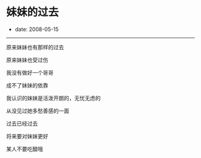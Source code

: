 # 妹妹的过去

- date: 2008-05-15

--------------------------


原来妹妹也有那样的过去

原来妹妹也受过伤

我没有做好一个哥哥

成不了妹妹的依靠

我认识的妹妹是活泼开朗的，无忧无虑的

从没见过她多愁善感的一面

过去已经过去

将来要对妹妹更好

某人不要吃醋哦
